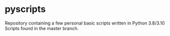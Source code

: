 # pyscripts
Repository containing a few personal basic scripts written in Python 3.8/3.10 <br/>
Scripts found in the master branch. <br/>
